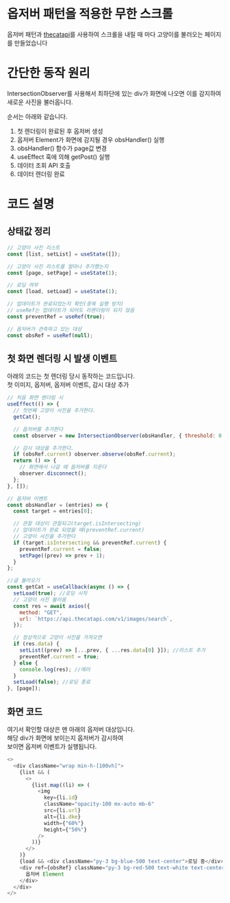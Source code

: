 # 옵저버 패턴을 적용한 무한 스크롤

옵저버 패턴과 [thecatapi](https://thecatapi.com/)를 사용하여 스크롤을 내릴 때 마다 고양이를 불러오는 페이지를 만들었습니다

# 간단한 동작 원리

IntersectionObserver를 사용해서 최하단에 있는 div가 화면에 나오면 이를 감지하여 새로운 사진을 불러옵니다. <br/>

순서는 아래와 같습니다.

1. 첫 렌더링이 완료된 후 옵저버 생성
2. 옵저버 Element가 화면에 감지될 경우 obsHandler() 실행
3. obsHandler() 함수가 page값 변경
4. useEffect 훅에 의해 getPost() 실행
5. 데이터 조회 API 호출
6. 데이터 렌더링 완료

# 코드 설명

## 상태값 정리

```javascript
// 고양이 사진 리스트
const [list, setList] = useState([]);

// 고양이 사진 리스트를 얼마나 추가했는지
const [page, setPage] = useState(1);

// 로딩 여부
const [load, setLoad] = useState(1);

// 업데이트가 완료되었는지 확인(중복 실행 방지)
// useRef는 업데이트가 되어도 리렌더링이 되지 않음
const preventRef = useRef(true);

// 옵저버가 관측하고 있는 대상
const obsRef = useRef(null);
```

## 첫 화면 렌더링 시 발생 이벤트

아래의 코드는 첫 렌더링 당시 동작하는 코드입니다.<br>
첫 이미지, 옵저버, 옵저버 이벤트, 감시 대상 추가

```javascript
// 처음 화면 렌더링 시
useEffect(() => {
  // 첫번째 고양이 사진을 추가한다.
  getCat();

  // 옵저버를 추가한다
  const observer = new IntersectionObserver(obsHandler, { threshold: 0.5 });

  // 감시 대상을 추가한다.
  if (obsRef.current) observer.observe(obsRef.current);
  return () => {
    // 화면에서 나갈 때 옵저버를 지운다
    observer.disconnect();
  };
}, []);

// 옵저버 이벤트
const obsHandler = (entries) => {
  const target = entries[0];

  // 관찰 대상이 관찰되고(target.isIntersecting)
  // 업데이트가 완료 되었을 때(preventRef.current)
  // 고양이 사진을 추가한다
  if (target.isIntersecting && preventRef.current) {
    preventRef.current = false;
    setPage((prev) => prev + 1);
  }
};

//글 불러오기
const getCat = useCallback(async () => {
  setLoad(true); //로딩 시작
  // 고양이 사진 불러옴
  const res = await axios({
    method: "GET",
    url: `https://api.thecatapi.com/v1/images/search`,
  });

  // 정상적으로 고양이 사진을 가져오면
  if (res.data) {
    setList((prev) => [...prev, { ...res.data[0] }]); //리스트 추가
    preventRef.current = true;
  } else {
    console.log(res); //에러
  }
  setLoad(false); //로딩 종료
}, [page]);
```

## 화면 코드

여기서 확인할 대상은 맨 아래의 옵저버 대상입니다.<br/>
해당 div가 화면에 보이는지 옵저버가 감시하여<br/>
보이면 옵저버 이벤트가 실행됩니다.

```javascript
<>
  <div className="wrap min-h-[100vh]">
    {list && (
      <>
        {list.map((li) => (
          <img
            key={li.id}
            className="opacity-100 mx-auto mb-6"
            src={li.url}
            alt={li.dke}
            width={"60%"}
            height={"50%"}
          />
        ))}
      </>
    )}
    {load && <div className="py-3 bg-blue-500 text-center">로딩 중</div>}
    <div ref={obsRef} className="py-3 bg-red-500 text-white text-center">
      옵저버 Element
    </div>
  </div>
</>
```
